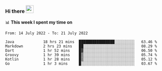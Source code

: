 ### Hi there <a href="https://www.gautamkrishnar.com/"><img src="https://media.giphy.com/media/hvRJCLFzcasrR4ia7z/giphy.gif" width="25px"></a>

📊 **This week I spent my time on**

<!--START_SECTION:waka-->

```text
From: 14 July 2022 - To: 21 July 2022

Java             18 hrs 21 mins  ████████████████░░░░░░░░░   63.46 %
Markdown         2 hrs 23 mins   ██░░░░░░░░░░░░░░░░░░░░░░░   08.29 %
Dart             1 hr 52 mins    █▓░░░░░░░░░░░░░░░░░░░░░░░   06.50 %
Groovy           1 hr 39 mins    █▒░░░░░░░░░░░░░░░░░░░░░░░   05.74 %
Kotlin           1 hr 28 mins    █▒░░░░░░░░░░░░░░░░░░░░░░░   05.12 %
Go               1 hr 3 mins     █░░░░░░░░░░░░░░░░░░░░░░░░   03.67 %
```

<!--END_SECTION:waka-->
